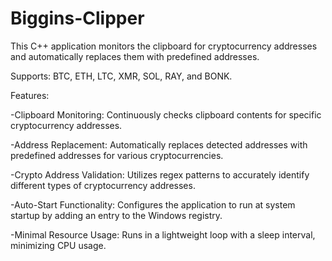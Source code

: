 # Biggins-Clipper
This C++ application monitors the clipboard for cryptocurrency addresses and automatically replaces them with predefined addresses.

Supports:
 BTC, ETH, LTC, XMR, SOL, RAY, and BONK.

Features:

-Clipboard Monitoring: Continuously checks clipboard contents for specific cryptocurrency addresses.

-Address Replacement: Automatically replaces detected addresses with predefined addresses for various cryptocurrencies.

-Crypto Address Validation: Utilizes regex patterns to accurately identify different types of cryptocurrency addresses.

-Auto-Start Functionality: Configures the application to run at system startup by adding an entry to the Windows registry.

-Minimal Resource Usage: Runs in a lightweight loop with a sleep interval, minimizing CPU usage.
